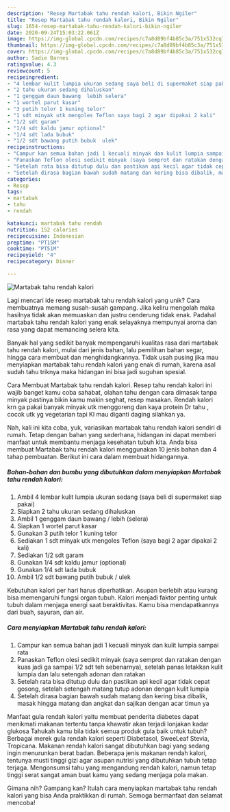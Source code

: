 ```yaml
---
description: "Resep Martabak tahu rendah kalori, Bikin Ngiler"
title: "Resep Martabak tahu rendah kalori, Bikin Ngiler"
slug: 1654-resep-martabak-tahu-rendah-kalori-bikin-ngiler
date: 2020-09-24T15:03:22.061Z
image: https://img-global.cpcdn.com/recipes/c7a8d89bf4b85c3a/751x532cq70/martabak-tahu-rendah-kalori-foto-resep-utama.jpg
thumbnail: https://img-global.cpcdn.com/recipes/c7a8d89bf4b85c3a/751x532cq70/martabak-tahu-rendah-kalori-foto-resep-utama.jpg
cover: https://img-global.cpcdn.com/recipes/c7a8d89bf4b85c3a/751x532cq70/martabak-tahu-rendah-kalori-foto-resep-utama.jpg
author: Sadie Barnes
ratingvalue: 4.3
reviewcount: 5
recipeingredient:
- "4 lembar kulit lumpia ukuran sedang saya beli di supermaket siap pakai"
- "2 tahu ukuran sedang dihaluskan"
- "1 genggam daun bawang  lebih selera"
- "1 wortel parut kasar"
- "3 putih telor 1 kuning telor"
- "1 sdt minyak utk mengoles Teflon saya bagi 2 agar dipakai 2 kali"
- "1/2 sdt garam"
- "1/4 sdt kaldu jamur optional"
- "1/4 sdt lada bubuk"
- "1/2 sdt bawang putih bubuk  ulek"
recipeinstructions:
- "Campur kan semua bahan jadi 1 kecuali minyak dan kulit lumpia sampai rata"
- "Panaskan Teflon olesi sedikit minyak (saya semprot dan ratakan dengan kuas jadi ga sampai 1/2 sdt teh sebenarnya), setelah panas letakkan kulit lumpia dan lalu setengah adonan dan ratakan"
- "Setelah rata bisa ditutup dulu dan pastikan api kecil agar tidak cepat gosong, setelah setengah matang tutup adonan dengan kulit lumpia"
- "Setelah dirasa bagian bawah sudah matang dan kering bisa dibalik, masak hingga matang dan angkat dan sajikan dengan acar timun ya"
categories:
- Resep
tags:
- martabak
- tahu
- rendah

katakunci: martabak tahu rendah 
nutrition: 152 calories
recipecuisine: Indonesian
preptime: "PT15M"
cooktime: "PT51M"
recipeyield: "4"
recipecategory: Dinner

---
```



![Martabak tahu rendah kalori](https://img-global.cpcdn.com/recipes/c7a8d89bf4b85c3a/751x532cq70/martabak-tahu-rendah-kalori-foto-resep-utama.jpg)

Lagi mencari ide resep martabak tahu rendah kalori yang unik? Cara membuatnya memang susah-susah gampang. Jika keliru mengolah maka hasilnya tidak akan memuaskan dan justru cenderung tidak enak. Padahal martabak tahu rendah kalori yang enak selayaknya mempunyai aroma dan rasa yang dapat memancing selera kita.

Banyak hal yang sedikit banyak mempengaruhi kualitas rasa dari martabak tahu rendah kalori, mulai dari jenis bahan, lalu pemilihan bahan segar, hingga cara membuat dan menghidangkannya. Tidak usah pusing jika mau menyiapkan martabak tahu rendah kalori yang enak di rumah, karena asal sudah tahu triknya maka hidangan ini bisa jadi suguhan spesial.

Cara Membuat Martabak tahu rendah kalori. Resep tahu rendah kalori ini wajib banget kamu coba sahabat, olahan tahu dengan cara dimasak tanpa minyak pastinya bikin kamu makin seghat, resep masakan. Rendah kalori krn ga pakai banyak minyak utk menggoreng dan kaya protein Dr tahu , cocok utk yg vegetarian tapi Kl mau diganti daging silahkan ya.


Nah, kali ini kita coba, yuk, variasikan martabak tahu rendah kalori sendiri di rumah. Tetap dengan bahan yang sederhana, hidangan ini dapat memberi manfaat untuk membantu menjaga kesehatan tubuh kita. Anda bisa membuat Martabak tahu rendah kalori menggunakan 10 jenis bahan dan 4 tahap pembuatan. Berikut ini cara dalam membuat hidangannya.

<!--inarticleads1-->

##### Bahan-bahan dan bumbu yang dibutuhkan dalam menyiapkan Martabak tahu rendah kalori:

1. Ambil 4 lembar kulit lumpia ukuran sedang (saya beli di supermaket siap pakai)
1. Siapkan 2 tahu ukuran sedang dihaluskan
1. Ambil 1 genggam daun bawang / lebih (selera)
1. Siapkan 1 wortel parut kasar
1. Gunakan 3 putih telor 1 kuning telor
1. Sediakan 1 sdt minyak utk mengoles Teflon (saya bagi 2 agar dipakai 2 kali)
1. Sediakan 1/2 sdt garam
1. Gunakan 1/4 sdt kaldu jamur (optional)
1. Gunakan 1/4 sdt lada bubuk
1. Ambil 1/2 sdt bawang putih bubuk / ulek


Kebutuhan kalori per hari harus diperhatikan. Asupan berlebih atau kurang bisa memengaruhi fungsi organ tubuh. Kalori menjadi faktor penting untuk tubuh dalam menjaga energi saat beraktivitas. Kamu bisa mendapatkannya dari buah, sayuran, dan air. 

<!--inarticleads2-->

##### Cara menyiapkan Martabak tahu rendah kalori:

1. Campur kan semua bahan jadi 1 kecuali minyak dan kulit lumpia sampai rata
1. Panaskan Teflon olesi sedikit minyak (saya semprot dan ratakan dengan kuas jadi ga sampai 1/2 sdt teh sebenarnya), setelah panas letakkan kulit lumpia dan lalu setengah adonan dan ratakan
1. Setelah rata bisa ditutup dulu dan pastikan api kecil agar tidak cepat gosong, setelah setengah matang tutup adonan dengan kulit lumpia
1. Setelah dirasa bagian bawah sudah matang dan kering bisa dibalik, masak hingga matang dan angkat dan sajikan dengan acar timun ya


Manfaat gula rendah kalori yaitu membuat penderita diabetes dapat menikmati makanan tertentu tanpa khawatir akan terjadi lonjakan kadar glukosa Tahukah kamu bila tidak semua produk gula baik untuk tubuh? Berbagai merek gula rendah kalori seperti Diabetasol, SweeLeaf Stevia, Tropicana. Makanan rendah kalori sangat dibutuhkan bagi yang sedang ingin menurunkan berat badan. Beberapa jenis makanan rendah kalori, tentunya musti tinggi gizi agar asupan nutrisi yang dibutuhkan tubuh tetap terjaga. Mengonsumsi tahu yang mengandung rendah kalori, namun tetap tinggi serat sangat aman buat kamu yang sedang menjaga pola makan. 

Gimana nih? Gampang kan? Itulah cara menyiapkan martabak tahu rendah kalori yang bisa Anda praktikkan di rumah. Semoga bermanfaat dan selamat mencoba!
